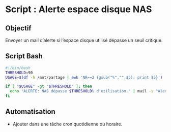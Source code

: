 # Script : Alerte espace disque NAS

## Objectif
Envoyer un mail d’alerte si l’espace disque utilisé dépasse un seuil critique.

## Script Bash

```bash
#!/bin/bash
THRESHOLD=90
USAGE=$(df -h /mnt/partage | awk 'NR==2 {gsub("%","",$5); print $5}')

if [ "$USAGE" -gt "$THRESHOLD" ]; then
  echo "ALERTE: NAS dépasse $THRESHOLD% d'utilisation." | mail -s "Alerte NAS" admin@techflex.local
fi
```

## Automatisation
- Ajouter dans une tâche cron quotidienne ou horaire.